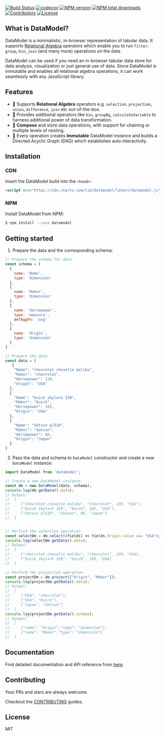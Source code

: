 <!-- <h3 align="center">
  <br />
  <br />
  <a href="https://github.com/chartshq/datamodel">
    <img src="https://github.com/chartshq/datamodel/raw/master/logo.svg" alt="datamodel" title="datamodel" />
  </a>
</h3>
<br />
<br />
<br /> -->

[![Build Status](https://api.travis-ci.org/chartshq/datamodel.svg?branch=feature%2F%2335-integrate-travis-ci)](https://travis-ci.org/chartshq/datamodel)
[![codecov](https://codecov.io/gh/chartshq/datamodel/branch/feature%2F%2335-integrate-travis-ci/graph/badge.svg)](https://codecov.io/gh/chartshq/datamodel)
[![NPM version](https://img.shields.io/npm/v/datamodel.svg)](https://www.npmjs.com/package/datamodel)
[![NPM total downloads](https://img.shields.io/npm/dt/datamodel.svg)](https://www.npmjs.com/package/datamodel)
[![Contributors](https://img.shields.io/github/contributors/chartshq/datamodel.svg)](https://github.com/chartshq/datamodel/graphs/contributors)
[![License](https://img.shields.io/github/license/chartshq/datamodel.svg)](https://github.com/chartshq/datamodel/blob/master/LICENSE)

## What is DataModel?

DataModel is a minimalistic, in-browser representation of tabular data. It supports [Relational Algebra](https://en.wikipedia.org/wiki/Relational_algebra) operators which enable you to run `filter`, `group`, `bin`, `join` (and many more) operations on the data.

DataModel can be used if you need an in-browser tabular data store for data analysis, visualization or just general use of data. Since DataModel is immutable and enables all relational algebra operations, it can work seamlessly with any JavaScript library.

## Features

* 🎉 Supports **Relational Algebra** operators e.g. `selection`, `projection`, `union`, `difference`, `join` etc out-of-the-box.
* 🔨 Provides additional operators like `bin`, `groupBy`, `calculateVariable` to harness additional power of data transformation.
* 🎵 **Compose** and store data operations, with support for chaining or multiple levels of nesting.
* 💎 Every operation creates **Immutable** DataModel instance and builds a Directed Acyclic Graph (DAG) which establishes auto interactivity.

## Installation

### CDN

Insert the DataModel build into the `<head>`:

```html
<script src="https://cdn.charts.com/lib/datamodel/latest/datamodel.js" type="text/javascript"></script>
```

### NPM

Install DataModel from NPM:

```bash
$ npm install --save datamodel
```

## Getting started

1. Prepare the data and the corresponding schema:

```javascript
// Prepare the schema for data
const schema = [
  {
    name: 'Name',
    type: 'dimension'
  },
  {
    name: 'Maker',
    type: 'dimension'
  },
  {
    name: 'Horsepower',
    type: 'measure',
    defAggFn: 'avg'
  },
  {
    name: 'Origin',
    type: 'dimension'
  }
]

// Prepare the data
const data = [
   {
    "Name": "chevrolet chevelle malibu",
    "Maker": "chevrolet",
    "Horsepower": 130,
    "Origin": "USA"
  },
  {
    "Name": "buick skylark 320",
    "Maker": "buick",
    "Horsepower": 165,
    "Origin": "USA"
  },
  {
    "Name": "datsun pl510",
    "Maker": "datsun",
    "Horsepower": 88,
    "Origin": "Japan"
  }
]
```

2. Pass the data and schema to `DataModel` constructor and create a new `DataModel` instance:

```javascript
import DataModel from 'datamodel';

// Create a new DataModel instance
const dm = new DataModel(data, schema);
console.log(dm.getData().data);
// Output:
//  [
//     ["chevrolet chevelle malibu", "chevrolet", 130, "USA"],
//     ["buick skylark 320", "buick", 165, "USA"],
//     ["datsun pl510", "datsun", 88, "Japan"]
//  ]


// Perform the selection operation
const selectDm = dm.select((fields) => fields.Origin.value === "USA");
console.log(selectDm.getData().data);
// Output:
//  [
//     ["chevrolet chevelle malibu", "chevrolet", 130, "USA],
//     ["buick skylark 320", "buick", 165, "USA]
//  ]

// Perform the projection operation
const projectDm = dm.project(["Origin", "Maker"]);
console.log(projectDm.getData().data);
// Output:
//  [
//     ["USA", "chevrolet"],
//     ["USA", "buick"],
//     ["Japan", "datsun"]
//  ]
console.log(projectDm.getData().schema);
// Output:
//  [
//     {"name": "Origin","type": "dimension"},
//     {"name": "Maker","type": "dimension"}
//  ]

```

## Documentation

Find detailed documentation and API reference from [here](https://www.charts.com/muze/docs/introduction-to-datamodel).

## Contributing

Your PRs and stars are always welcome.

Checkout the [CONTRIBUTING](https://github.com/chartshq/datamodel/blob/master/CONTRIBUTING.md) guides.

## License

MIT
